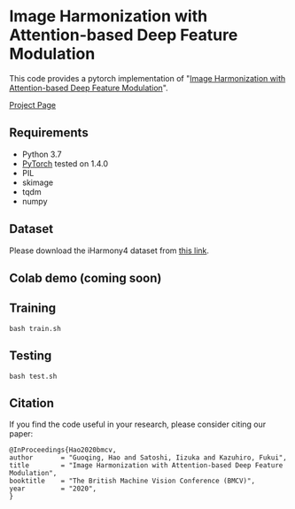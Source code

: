 # Image Harmonization with Attention-based Deep Feature Modulation

This code provides a pytorch implementation of "[Image Harmonization with Attention-based Deep Feature Modulation](https://www.bmvc2020-conference.com/assets/papers/0121.pdf)".

[Project Page](https://dominoer.github.io/bmvc2020_image_harmonization/)

## Requirements
- Python 3.7
- [PyTorch](https://pytorch.org/) tested on 1.4.0
- PIL
- skimage
- tqdm
- numpy

## Dataset
Please download the iHarmony4 dataset from [this link](https://github.com/bcmi/Image_Harmonization_Datasets).

## Colab demo (coming soon)

## Training
```
bash train.sh
```
## Testing
```
bash test.sh
```
## Citation
If you find the code useful in your research, please consider citing our paper:
```
@InProceedings{Hao2020bmcv,
author       = "Guoqing, Hao and Satoshi, Iizuka and Kazuhiro, Fukui",
title        = "Image Harmonization with Attention-based Deep Feature Modulation",
booktitle    = "The British Machine Vision Conference (BMCV)",
year         = "2020",
}
```